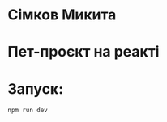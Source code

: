 # Сімков Микита

# Пет-проєкт на реакті

# Запуск:

`npm run dev`

<!--
Проект: "Платформа для управління подіями та заходами"
Опис:

Це SaaS-додаток, який дозволяє організаторам створювати, керувати та аналізувати події, такі як конференції, виставки, вебінари чи приватні зустрічі. Учасники можуть реєструватися, отримувати нагадування, купувати квитки та брати участь.

Ключовий функціонал
Рольова система:

Організатори: Можуть створювати та управляти подіями.
Учасники: Можуть переглядати доступні події, реєструватися, купувати квитки.
Адміністратори: Управляють платформою, перевіряють звіти.
Модуль створення подій:

Форма створення події:
Назва, опис, дата, місце.
Типи квитків (безкоштовний, платний, ранній доступ).
Можливість додавати спікерів, спонсорів, програму.
Реєстрація учасників:

Форма реєстрації.
Система платежів через API (Stripe/PayPal).
Генерація електронного квитка (QR-код для сканування).
Панель аналітики:

Для організаторів:
Дані про кількість учасників.
Звіти про продажі квитків.
Для адміністраторів:
Дані про активність організаторів.
Звітність за загальними метриками платформи.
Система повідомлень:

Нагадування про події.
Сповіщення про зміни в розкладі.
WebSocket або Axios для реального часу.
Календар подій:

Інтерактивний календар для перегляду запланованих заходів.
Фільтри за типом подій, локацією, датою. -->
